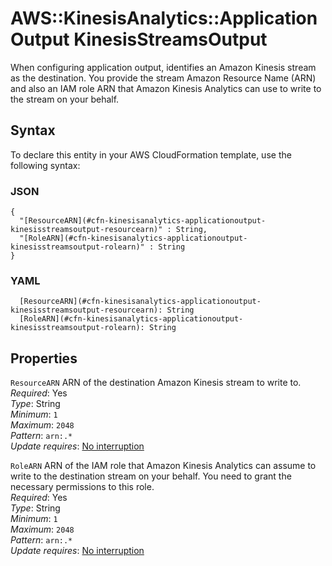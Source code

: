 # AWS::KinesisAnalytics::ApplicationOutput KinesisStreamsOutput<a name="aws-properties-kinesisanalytics-applicationoutput-kinesisstreamsoutput"></a>

When configuring application output, identifies an Amazon Kinesis stream as the destination\. You provide the stream Amazon Resource Name \(ARN\) and also an IAM role ARN that Amazon Kinesis Analytics can use to write to the stream on your behalf\.

## Syntax<a name="aws-properties-kinesisanalytics-applicationoutput-kinesisstreamsoutput-syntax"></a>

To declare this entity in your AWS CloudFormation template, use the following syntax:

### JSON<a name="aws-properties-kinesisanalytics-applicationoutput-kinesisstreamsoutput-syntax.json"></a>

```
{
  "[ResourceARN](#cfn-kinesisanalytics-applicationoutput-kinesisstreamsoutput-resourcearn)" : String,
  "[RoleARN](#cfn-kinesisanalytics-applicationoutput-kinesisstreamsoutput-rolearn)" : String
}
```

### YAML<a name="aws-properties-kinesisanalytics-applicationoutput-kinesisstreamsoutput-syntax.yaml"></a>

```
  [ResourceARN](#cfn-kinesisanalytics-applicationoutput-kinesisstreamsoutput-resourcearn): String
  [RoleARN](#cfn-kinesisanalytics-applicationoutput-kinesisstreamsoutput-rolearn): String
```

## Properties<a name="aws-properties-kinesisanalytics-applicationoutput-kinesisstreamsoutput-properties"></a>

`ResourceARN` <a name="cfn-kinesisanalytics-applicationoutput-kinesisstreamsoutput-resourcearn"></a>
ARN of the destination Amazon Kinesis stream to write to\.  
_Required_: Yes  
_Type_: String  
_Minimum_: `1`  
_Maximum_: `2048`  
_Pattern_: `arn:.*`  
_Update requires_: [No interruption](https://docs.aws.amazon.com/AWSCloudFormation/latest/UserGuide/using-cfn-updating-stacks-update-behaviors.html#update-no-interrupt)

`RoleARN` <a name="cfn-kinesisanalytics-applicationoutput-kinesisstreamsoutput-rolearn"></a>
ARN of the IAM role that Amazon Kinesis Analytics can assume to write to the destination stream on your behalf\. You need to grant the necessary permissions to this role\.  
_Required_: Yes  
_Type_: String  
_Minimum_: `1`  
_Maximum_: `2048`  
_Pattern_: `arn:.*`  
_Update requires_: [No interruption](https://docs.aws.amazon.com/AWSCloudFormation/latest/UserGuide/using-cfn-updating-stacks-update-behaviors.html#update-no-interrupt)
